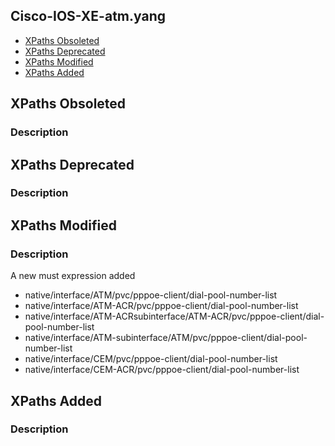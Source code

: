 ## Cisco-IOS-XE-atm.yang


- [XPaths Obsoleted](#xpaths-obsoleted)
- [XPaths Deprecated](#xpaths-deprecated)
- [XPaths Modified](#xpaths-modified)
- [XPaths Added](#xpaths-added)

## XPaths Obsoleted

### Description

## XPaths Deprecated

### Description

## XPaths Modified

### Description

A new must expression added

- native/interface/ATM/pvc/pppoe-client/dial-pool-number-list
- native/interface/ATM-ACR/pvc/pppoe-client/dial-pool-number-list
- native/interface/ATM-ACRsubinterface/ATM-ACR/pvc/pppoe-client/dial-pool-number-list
- native/interface/ATM-subinterface/ATM/pvc/pppoe-client/dial-pool-number-list
- native/interface/CEM/pvc/pppoe-client/dial-pool-number-list
- native/interface/CEM-ACR/pvc/pppoe-client/dial-pool-number-list

## XPaths Added

### Description
